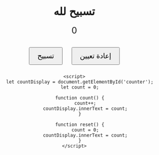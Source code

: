 <!DOCTYPE html>
<html lang="en">
<head>
<meta charset="UTF-8">
<meta name="viewport" content="width=device-width, initial-scale=1.0">
<title>تسبيح لله</title>
<style>
    body {
        font-family: Arial, sans-serif;
        text-align: center;
    }
    #counter {
        font-size: 24px;
        margin-bottom: 20px;
    }
    button {
        font-size: 18px;
        padding: 10px 20px;
        margin: 10px;
        cursor: pointer;
    }
</style>
</head>
<body>
    <h1>تسبيح لله</h1>
    <div id="counter">0</div>
    <button onclick="count()">تسبيح</button>
    <button onclick="reset()">إعادة تعيين</button>

    <script>
        let countDisplay = document.getElementById('counter');
        let count = 0;

        function count() {
            count++;
            countDisplay.innerText = count;
        }

        function reset() {
            count = 0;
            countDisplay.innerText = count;
        }
    </script>
</body>
</html>
